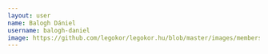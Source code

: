 ```yaml
---
layout: user
name: Balogh Dániel
username: balogh-daniel
image: https://github.com/legokor/legokor.hu/blob/master/images/members/BaloghDaniel.jpg
---
```

